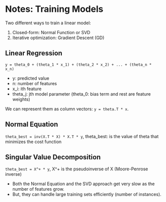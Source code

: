# Notes: Training Models
Two different ways to train a linear model:
1. Closed-form: Normal Function or SVD
2. Iterative optimization: Gradient Descent (GD)

## Linear Regression
`y = theta_0 + (theta_1 * x_1) + (theta_2 * x_2) + ... + (theta_n * x_n)`
* y: predicted value
* n: number of features
* x_i: ith feature
* theta_j: jth model parameter (theta_0: bias term and rest are feature weights)

We can represent them as column vectors: `y = theta.T * x`.

## Normal Equation
`theta_best = inv(X.T * X) * X.T * y`, theta_best: is the value of theta that minimizes the cost function

## Singular Value Decomposition
`theta_best = X^+ * y`, X^+ is the pseudoinverse of X (Moore-Penrose inverse)

* Both the Normal Equation and the SVD approach get very slow as the number of features grow.
* But, they can handle large training sets efficiently (number of instances).

